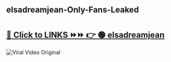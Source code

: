 
 ## elsadreamjean-Only-Fans-Leaked

# <h2><a href="https://clipsfans.com/elsadreamjean&ref=git">🔗 Click to LINKS ⏩⏩ 👉 🟢 elsadreamjean </a></h2>

<a href="https://clipsfans.com/elsadreamjean&ref=git" rel="nofollow" data-target="animated-image.originalLink"><img src="https://i.ibb.co.com/xMMVF88/686577567.gif" alt="Viral Video Original" style="max-width: 100%; display: inline-block;" data-target="animated-image.originalImage"></a>

